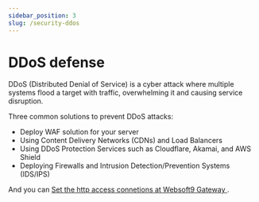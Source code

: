 ```yaml
---
sidebar_position: 3
slug: /security-ddos
---
```


# DDoS defense

DDoS (Distributed Denial of Service) is a cyber attack where multiple systems flood a target with traffic, overwhelming it and causing service disruption.  

Three common solutions to prevent DDoS attacks:

- Deploy WAF solution for your server
- Using Content Delivery Networks (CDNs) and Load Balancers
- Using DDoS Protection Services such as Cloudflare, Akamai, and AWS Shield
- Deploying Firewalls and Intrusion Detection/Prevention Systems (IDS/IPS)

And you can [Set the http access connetions at Websoft9 Gateway ](./domain-auth#conns). 